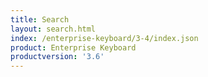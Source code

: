 ```yaml
---
title: Search
layout: search.html
index: /enterprise-keyboard/3-4/index.json
product: Enterprise Keyboard
productversion: '3.6'
---
```




